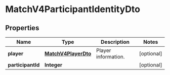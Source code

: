 
# MatchV4ParticipantIdentityDto

## Properties
Name | Type | Description | Notes
------------ | ------------- | ------------- | -------------
**player** | [**MatchV4PlayerDto**](MatchV4PlayerDto.md) | Player information. |  [optional]
**participantId** | **Integer** |  |  [optional]



